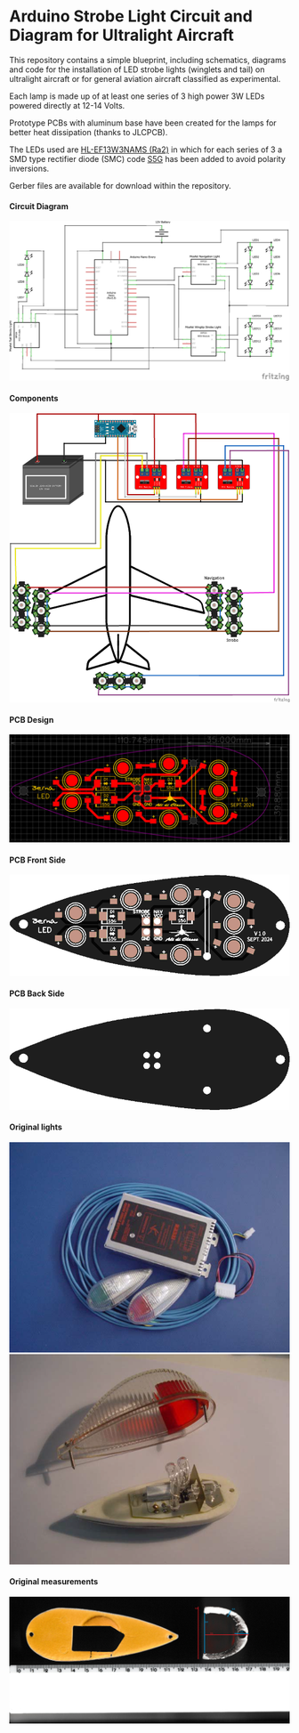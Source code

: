 # Arduino Strobe Light Circuit and Diagram for Ultralight Aircraft

This repository contains a simple blueprint, including schematics, diagrams and code for the installation of LED strobe lights (winglets and tail) on ultralight aircraft or for general aviation aircraft classified as experimental.

Each lamp is made up of at least one series of 3 high power 3W LEDs powered directly at 12-14 Volts.

Prototype PCBs with aluminum base have been created for the lamps for better heat dissipation (thanks to JLCPCB).

The LEDs used are [HL-EF13W3NAMS (Ra2)](https://lcsc.com/product-detail/Light-Emitting-Diodes-LED_HONGLITRONIC-Hongli-Zhihui-HONGLITRONIC-HL-EF13W3NAMS-Ra2_C784723.html) in which for each series of 3 a SMD type rectifier diode (SMC) code [S5G](https://lcsc.com/product-detail/Diodes-Fast-Recovery-Rectifiers_Shandong-Jingdao-Microelectronics-ES5GC_C128705.html) has been added to avoid polarity inversions.

Gerber files are available for download within the repository.

#### Circuit Diagram

![Circuit Diagaram](https://github.com/mattia480/aircarft-strobe-light/blob/star-company-lights/aero-strobe-schematic.png?raw=true)

#### Components
![Components](https://github.com/mattia480/aircarft-strobe-light/blob/star-company-lights/aero-strobe-components.png?raw=true)

#### PCB Design
![PCB Design](https://github.com/mattia480/aircarft-strobe-light/blob/star-company-lights/pcb-design.png?raw=true)

#### PCB Front Side
![PCB Front Side](https://github.com/mattia480/aircarft-strobe-light/blob/star-company-lights/pcb-front-side.png?raw=true)

#### PCB Back Side
![PCB Back Side](https://github.com/mattia480/aircarft-strobe-light/blob/star-company-lights/pcb-back-side.png?raw=true)

#### Original lights
![Original lights](https://github.com/mattia480/aircarft-strobe-light/blob/star-company-lights/original_light1.png?raw=true)
![Original lights](https://github.com/mattia480/aircarft-strobe-light/blob/star-company-lights/original_light2.png?raw=true)

#### Original measurements
![Original measurements](https://github.com/mattia480/aircarft-strobe-light/blob/star-company-lights/original_light_measurements.png?raw=true)
